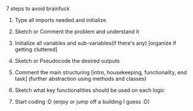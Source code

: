 7 steps to avoid brainfuck

1. Type all imports needed and initialize

2. Sketch or Comment the problem and understand it

3. Initialize all variables and sub-variables(if there's any) [organize if getting cluttered]

4. Sketch or Pseudocode the desired outputs

5. Comment the main structuring [intro, housekeeping, functionality, end task] 
(further abstraction using methods and classes)

6. Sketch what key functionalities should be used on each logic

7. Start coding :D (enjoy or jump off a building I guess :D)